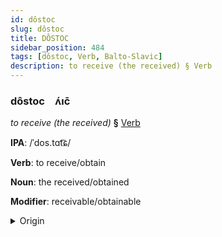 ```yaml
---
id: dôstoc
slug: dôstoc
title: DÔSTOC
sidebar_position: 484
tags: [dôstoc, Verb, Balto-Slavic]
description: to receive (the received) § Verb
---
```


### dôstoc&emsp;<span kind="abugida">ʌ́ıc̄</span>

*to receive (the received)* **§** [Verb](../../tags/Verb)

**IPA**: /ˈdos.tɑt͡ɕ/

**Verb**: to receive/obtain

**Noun**: the received/obtained

**Modifier**: receivable/obtainable

<details>
    <summary>Origin</summary>
    Polish dostać /ˈdɔ.stat͡ɕ/<br/>
    <em>Balto-Slavic Language Family</em>
</details>